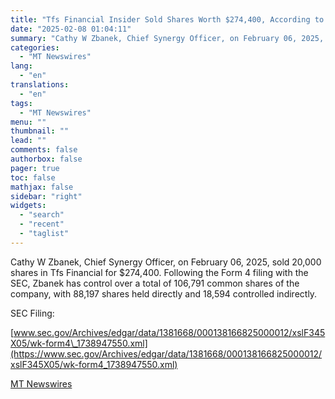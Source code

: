 ```yaml
---
title: "Tfs Financial Insider Sold Shares Worth $274,400, According to a Recent SEC Filing"
date: "2025-02-08 01:04:11"
summary: "Cathy W Zbanek, Chief Synergy Officer, on February 06, 2025, sold 20,000 shares in Tfs Financial for $274,400. Following the Form 4 filing with the SEC, Zbanek has control over a total of 106,791 common shares of the company, with 88,197 shares held directly and 18,594 controlled indirectly. SEC Filing:www.sec.gov/Archives/edgar/data/1381668/000138166825000012/xslF345X05/wk-form4_1738947550.xml..."
categories:
  - "MT Newswires"
lang:
  - "en"
translations:
  - "en"
tags:
  - "MT Newswires"
menu: ""
thumbnail: ""
lead: ""
comments: false
authorbox: false
pager: true
toc: false
mathjax: false
sidebar: "right"
widgets:
  - "search"
  - "recent"
  - "taglist"
---
```


Cathy W Zbanek, Chief Synergy Officer, on February 06, 2025, sold 20,000 shares in Tfs Financial for $274,400. Following the Form 4 filing with the SEC, Zbanek has control over a total of 106,791 common shares of the company, with 88,197 shares held directly and 18,594 controlled indirectly.

SEC Filing:

[www.sec.gov/Archives/edgar/data/1381668/000138166825000012/xslF345X05/wk-form4\_1738947550.xml](https://www.sec.gov/Archives/edgar/data/1381668/000138166825000012/xslF345X05/wk-form4_1738947550.xml)

[MT Newswires](https://www.tradingview.com/news/mtnewswires.com:20250207:A3312837:0/)
